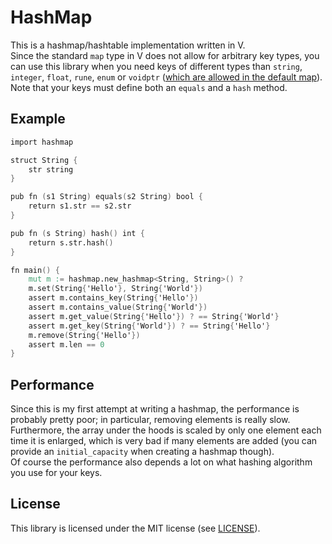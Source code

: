 # HashMap
This is a hashmap/hashtable implementation written in V.
<br>Since the standard `map` type in V does not allow for arbitrary key types, you can use this library when you need keys of different types than `string`, `integer`, `float`, `rune`, `enum` or `voidptr` ([which are allowed in the default map](https://github.com/vlang/v/blob/a0e7a46be4d468ecf61b0e6cd7c81f11ddbd4233/vlib/v/parser/parse_type.v#L131)).
<br>Note that your keys must define both an `equals` and a `hash` method.

## Example
```v
import hashmap

struct String {
	str string
}

pub fn (s1 String) equals(s2 String) bool {
	return s1.str == s2.str
}

pub fn (s String) hash() int {
	return s.str.hash()
}

fn main() {
	mut m := hashmap.new_hashmap<String, String>() ?
	m.set(String{'Hello'}, String{'World'})
	assert m.contains_key(String{'Hello'})
	assert m.contains_value(String{'World'})
	assert m.get_value(String{'Hello'}) ? == String{'World'}
	assert m.get_key(String{'World'}) ? == String{'Hello'}
	m.remove(String{'Hello'})
	assert m.len == 0
}
```

## Performance
Since this is my first attempt at writing a hashmap, the performance is probably pretty poor; in particular, removing elements is really slow.
<br>Furthermore, the array under the hoods is scaled by only one element each time it is enlarged, which is very bad if many elements are added (you can provide an `initial_capacity` when creating a hashmap though).
<br>Of course the performance also depends a lot on what hashing algorithm you use for your keys.

## License
This library is licensed under the MIT license (see [LICENSE](LICENSE)).